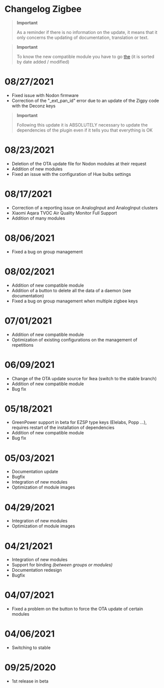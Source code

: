 # Changelog Zigbee

>**Important**
>
>As a reminder if there is no information on the update, it means that it only concerns the updating of documentation, translation or text.

>**Important**
>
>To know the new compatible module you have to go [the](https://compatibility.jeedom.com/index.php?v=d&p=home&search=&plugin=zigbee) (it is sorted by date added / modified)

# 08/27/2021

- Fixed issue with Nodon firmware
- Correction of the "\_ext_pan_id" error due to an update of the Zigpy code with the Deconz keys

>**Important**
>
>Following this update it is ABSOLUTELY necessary to update the dependencies of the plugin even if it tells you that everything is OK

# 08/23/2021

- Deletion of the OTA update file for Nodon modules at their request
- Addition of new modules 
- Fixed an issue with the configuration of Hue bulbs settings

# 08/17/2021

- Correction of a reporting issue on AnalogInput and AnalogInput clusters
- Xiaomi Aqara TVOC Air Quality Monitor Full Support
- Addition of many modules

# 08/06/2021

- Fixed a bug on group management

# 08/02/2021

- Addition of new compatible module
- Addition of a button to delete all the data of a daemon (see documentation)
- Fixed a bug on group management when multiple zigbee keys


# 07/01/2021

- Addition of new compatible module
- Optimization of existing configurations on the management of repetitions

# 06/09/2021

- Change of the OTA update source for Ikea (switch to the stable branch)
- Addition of new compatible module
- Bug fix

# 05/18/2021

- GreenPower support in beta for EZSP type keys (Elelabs, Popp ...), requires restart of the installation of dependencies
- Addition of new compatible module
- Bug fix

# 05/03/2021

- Documentation update
- Bugfix
- Integration of new modules
- Optimization of module images

# 04/29/2021

- Integration of new modules
- Optimization of module images

# 04/21/2021

- Integration of new modules
- Support for binding *(between groups or modules)*
- Documentation redesign
- Bugfix

# 04/07/2021

- Fixed a problem on the button to force the OTA update of certain modules

# 04/06/2021

- Switching to stable

# 09/25/2020

- 1st release in beta
